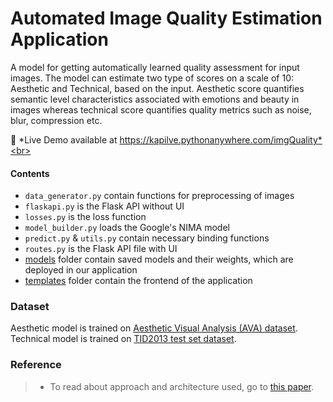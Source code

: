 # Automated Image Quality Estimation Application
A model for getting automatically learned quality assessment for input images. The model can estimate two type of scores on a scale of 10: Aesthetic and Technical, based on the input. Aesthetic score quantifies semantic level characteristics associated with emotions and beauty in images whereas technical score quantifies quality metrics such as noise, blur, compression etc. <br>

:star2: *Live Demo available at https://kapilve.pythonanywhere.com/imgQuality*<br>

#### Contents
* `data_generator.py` contain functions for preprocessing of images<br>
* `flaskapi.py` is the Flask API without UI
* `losses.py` is the loss function 
* `model_builder.py` loads the Google's NIMA model
* `predict.py` & `utils.py` contain necessary binding functions
* `routes.py` is the Flask API file with UI
* [models](models/) folder contain saved models and their weights, which are deployed in our application
* [templates](templates/) folder contain the frontend of the application 

### Dataset
Aesthetic model is trained on [Aesthetic Visual Analysis (AVA) dataset](https://github.com/mtobeiyf/ava_downloader).<br>
Technical model is trained on [TID2013 test set dataset](https://paperswithcode.com/dataset/tid2013).<br>

### Reference
> * To read about approach and architecture used, go to [this paper](https://arxiv.org/pdf/1709.05424.pdf).
